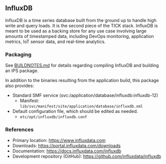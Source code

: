 ## InfluxDB

InfluxDB is a time series database built from the ground up to handle high write and query loads. It is the second piece of the TICK stack. InfluxDB is meant to be used as a backing store for any use case involving large amounts of timestamped data, including DevOps monitoring, application metrics, IoT sensor data, and real-time analytics.

### Packaging
See [BUILDNOTES.md](Build/BUILDNOTES.md) for details regarding compiling InfluxDB and building an IPS package.

In addition to the binaries resulting from the application build, this package also provides:
- Standard SMF service (svc:/application/database/influxdb:influxdb-12)
  - Manifest:  `lib/svc/manifest/site/application/database/influxdb.xml`
- Default configuration file, which should be edited as needed.
  - `etc/opt/influxdb/influxdb.conf`


### References
- Primary location:  https://www.influxdata.com
- Downloads:  https://portal.influxdata.com/downloads
- Documentation:  https://docs.influxdata.com/influxdb
- Development repository (GitHub):  https://github.com/influxdata/influxdb
